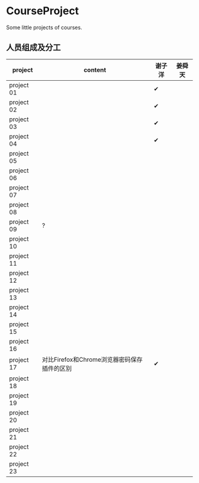 # CourseProject

Some little projects of courses.

## 人员组成及分工

| project    | content                      | 谢子洋                           | 姜舜天 |
| ---------- | ---------------------------- | ----------------------------- | --- |
| project 01 |                              | ✔ |     |
| project 02 |                              | ✔                             |     |
| project 03 |                              | ✔                             |     |
| project 04 |                              | ✔                             |     |
| project 05 |                              |                               |     |
| project 06 |                              |                               |     |
| project 07 |                              |                               |     |
| project 08 |                              |                               |     |
| project 09 | ?                            |                               |     |
| project 10 |                              |                               |     |
| project 11 |                              |                               |     |
| project 12 |                              |                               |     |
| project 13 |                              |                               |     |
| project 14 |                              |                               |     |
| project 15 |                              |                               |     |
| project 16 |                              |                               |     |
| project 17 | 对比Firefox和Chrome浏览器密码保存插件的区别 | ✔                             |     |
| project 18 |                              |                               |     |
| project 19 |                              |                               |     |
| project 20 |                              |                               |     |
| project 21 |                              |                               |     |
| project 22 |                              |                               |     |
| project 23 |                              |                               |     |
